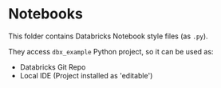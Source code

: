 # Notebooks

This folder contains Databricks Notebook style files (as `.py`).

They access `dbx_example` Python project, so it can be used as:
* Databricks Git Repo
* Local IDE (Project installed as 'editable')